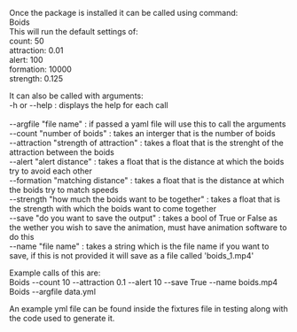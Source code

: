 Once the package is installed it can be called using command:<br /> 
Boids<br />
This will run the default settings of:<br /> 
count: 50<br /> 
attraction: 0.01<br /> 
alert: 100<br /> 
formation: 10000<br /> 
strength: 0.125<br /> 

It can also be called with arguments:<br />
-h or --help : displays the help for each call<br />        
--argfile "file name" : if passed a yaml file will use this to call the arguments<br /> 
--count "number of boids" : takes an interger that is the number of boids<br /> 
--attraction "strength of attraction" : takes a float that is the strenght of the attraction between the boids<br /> 
--alert "alert distance" : takes a float that is the distance at which the boids try to avoid each other<br /> 
--formation "matching distance" : takes a float that is the distance at which the boids try to match speeds<br /> 
--strength "how much the boids want to be together" : takes a float that is the strength with which the boids want to come together<br /> 
--save "do you want to save the output" : takes a bool of True or False as the wether you wish to save the animation, must have animation software to do this<br /> 
--name "file name" : takes a string which is the file name if you want to save, if this is not provided it will save as a file called 'boids_1.mp4'<br /> 

Example calls of this are:<br />
Boids --count 10 --attraction 0.1 --alert 10 --save True --name boids.mp4<br /> 
Boids --argfile data.yml<br />

An example yml file can be found inside the fixtures file in testing along with the code used to generate it.

